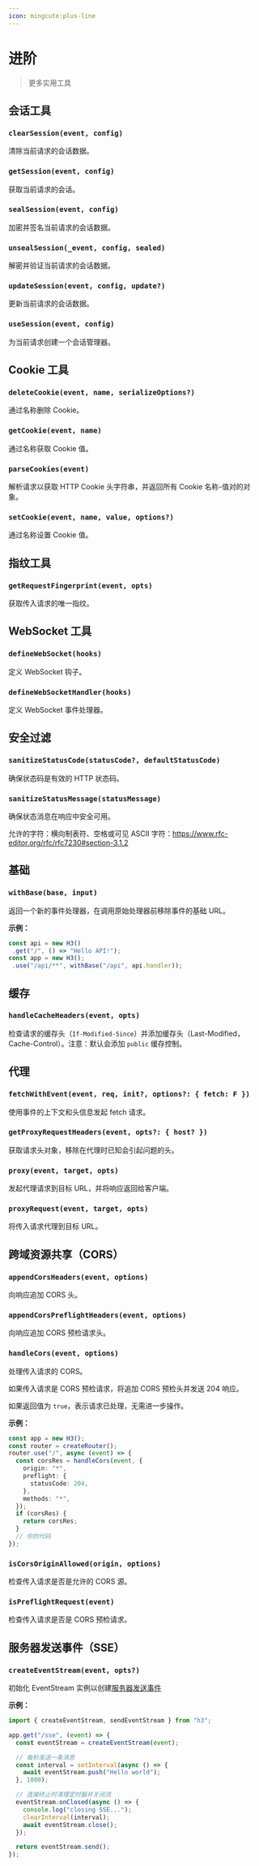 ```yaml
---
icon: mingcute:plus-line
---
```


# 进阶

> 更多实用工具

## 会话工具

<!-- automd:jsdocs src="../../src/utils/session.ts" -->

### `clearSession(event, config)`

清除当前请求的会话数据。

### `getSession(event, config)`

获取当前请求的会话。

### `sealSession(event, config)`

加密并签名当前请求的会话数据。

### `unsealSession(_event, config, sealed)`

解密并验证当前请求的会话数据。

### `updateSession(event, config, update?)`

更新当前请求的会话数据。

### `useSession(event, config)`

为当前请求创建一个会话管理器。

<!-- /automd -->

## Cookie 工具

<!-- automd:jsdocs src="../../src/utils/cookie.ts" -->

### `deleteCookie(event, name, serializeOptions?)`

通过名称删除 Cookie。

### `getCookie(event, name)`

通过名称获取 Cookie 值。

### `parseCookies(event)`

解析请求以获取 HTTP Cookie 头字符串，并返回所有 Cookie 名称-值对的对象。

### `setCookie(event, name, value, options?)`

通过名称设置 Cookie 值。

<!-- /automd -->

## 指纹工具

<!-- automd:jsdocs src="../../src/utils/fingerprint.ts" -->

### `getRequestFingerprint(event, opts)`

获取传入请求的唯一指纹。

<!-- /automd -->

## WebSocket 工具

<!-- automd:jsdocs src="../../src/utils/ws.ts" -->

### `defineWebSocket(hooks)`

定义 WebSocket 钩子。

### `defineWebSocketHandler(hooks)`

定义 WebSocket 事件处理器。

<!-- /automd -->

## 安全过滤

<!-- automd:jsdocs src="../../src/utils/sanitize.ts" -->

### `sanitizeStatusCode(statusCode?, defaultStatusCode)`

确保状态码是有效的 HTTP 状态码。

### `sanitizeStatusMessage(statusMessage)`

确保状态消息在响应中安全可用。

允许的字符：横向制表符、空格或可见 ASCII 字符：https://www.rfc-editor.org/rfc/rfc7230#section-3.1.2

<!-- /automd -->

## 基础

<!-- automd:jsdocs src="../../src/utils/base.ts" -->

### `withBase(base, input)`

返回一个新的事件处理器，在调用原始处理器前移除事件的基础 URL。

**示例：**

```ts
const api = new H3()
 .get("/", () => "Hello API!");
const app = new H3();
 .use("/api/**", withBase("/api", api.handler));
```

<!-- /automd -->

## 缓存

<!-- automd:jsdocs src="../../src/utils/cache.ts" -->

### `handleCacheHeaders(event, opts)`

检查请求的缓存头（`If-Modified-Since`）并添加缓存头（Last-Modified，Cache-Control）。注意：默认会添加 `public` 缓存控制。

<!-- /automd -->

## 代理

<!-- automd:jsdocs src="../../src/utils/proxy.ts" -->

### `fetchWithEvent(event, req, init?, options?: { fetch: F })`

使用事件的上下文和头信息发起 fetch 请求。

### `getProxyRequestHeaders(event, opts?: { host? })`

获取请求头对象，移除在代理时已知会引起问题的头。

### `proxy(event, target, opts)`

发起代理请求到目标 URL，并将响应返回给客户端。

### `proxyRequest(event, target, opts)`

将传入请求代理到目标 URL。

<!-- /automd -->

## 跨域资源共享（CORS）

<!-- automd:jsdocs src="../../src/utils/cors.ts" -->

### `appendCorsHeaders(event, options)`

向响应追加 CORS 头。

### `appendCorsPreflightHeaders(event, options)`

向响应追加 CORS 预检请求头。

### `handleCors(event, options)`

处理传入请求的 CORS。

如果传入请求是 CORS 预检请求，将追加 CORS 预检头并发送 204 响应。

如果返回值为 `true`，表示请求已处理，无需进一步操作。

**示例：**

```ts
const app = new H3();
const router = createRouter();
router.use("/", async (event) => {
  const corsRes = handleCors(event, {
    origin: "*",
    preflight: {
      statusCode: 204,
    },
    methods: "*",
  });
  if (corsRes) {
    return corsRes;
  }
  // 你的代码
});
```

### `isCorsOriginAllowed(origin, options)`

检查传入请求是否是允许的 CORS 源。

### `isPreflightRequest(event)`

检查传入请求是否是 CORS 预检请求。

<!-- /automd -->

## 服务器发送事件（SSE）

<!-- automd:jsdocs src="../../src/utils/event-stream.ts" -->

### `createEventStream(event, opts?)`

初始化 EventStream 实例以创建[服务器发送事件](https://developer.mozilla.org/en-US/docs/Web/API/Server-sent_events/Using_server-sent_events)

**示例：**

```ts
import { createEventStream, sendEventStream } from "h3";

app.get("/sse", (event) => {
  const eventStream = createEventStream(event);

  // 每秒发送一条消息
  const interval = setInterval(async () => {
    await eventStream.push("Hello world");
  }, 1000);

  // 连接终止时清理定时器并关闭流
  eventStream.onClosed(async () => {
    console.log("closing SSE...");
    clearInterval(interval);
    await eventStream.close();
  });

  return eventStream.send();
});
```

<!-- /automd -->